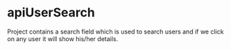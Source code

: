 # apiUserSearch
Project contains a search field which is used to search users and if we click on any user it will show his/her details.
